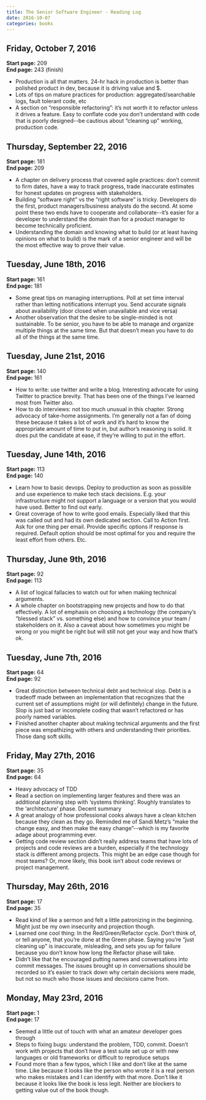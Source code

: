 ```yaml
---
title: The Senior Software Engineer - Reading Log
date: 2016-10-07
categories: books
---
```


## Friday, October 7, 2016

**Start page:** 209<br />**End page:** 243 (finish)

-   Production is all that matters. 24-hr hack in production is better than polished product in dev, because it is driving value and $.
-   Lots of tips on mature practices for production: aggregated/searchable logs, fault tolerant code, etc
-   A section on “responsible refactoring”: it’s not worth it to refactor unless it drives a feature. Easy to conflate code you don’t understand with code that is poorly designed--be cautious about “cleaning up” working, production code.

## Thursday, September 22, 2016

**Start page:** 181<br />**End page:** 209

-   A chapter on delivery process that covered agile practices: don’t commit to firm dates, have a way to track progress, trade inaccurate estimates for honest updates on progress with stakeholders.
-   Building “software right” vs the “right software” is tricky. Developers do the first, product managers/business analysts do the second. At some point these two ends have to cooperate and collaborate--it’s easier for a developer to understand the domain than for a product manager to become technically proficient.
-   Understanding the domain and knowing what to build (or at least having opinions on what to build) is the mark of a senior engineer and will be the most effective way to prove their value.

## Tuesday, June 18th, 2016

**Start page:** 161<br />**End page:** 181

-   Some great tips on managing interruptions. Poll at set time interval rather than letting notifications interrupt you. Send accurate signals about availability (door closed when unavailable and vice versa)
-   Another observation that the desire to be single-minded is not sustainable. To be senior, you have to be able to manage and organize multiple things at the same time. But that doesn’t mean you have to do all of the things at the same time.

## Tuesday, June 21st, 2016

**Start page:** 140<br />**End page:** 161

-   How to write: use twitter and write a blog. Interesting advocate for using Twitter to practice brevity. That has been one of the things I’ve learned most from Twitter also.
-   How to do interviews: not too much unusual in this chapter. Strong advocacy of take-home assignments. I’m generally not a fan of doing these because it takes a lot of work and it’s hard to know the appropriate amount of time to put in, but author’s reasoning is solid. It does put the candidate at ease, if they’re willing to put in the effort.

## Tuesday, June 14th, 2016

**Start page:** 113<br />**End page:** 140

-   Learn how to basic devops. Deploy to production as soon as possible and use experience to make tech stack decisions. E.g. your infrastructure might not support a language or a version that you would have used. Better to find out early.
-   Great coverage of how to write good emails. Especially liked that this was called out and had its own dedicated section. Call to Action first. Ask for one thing per email. Provide specific options if response is required. Default option should be most optimal for you and require the least effort from others. Etc.

## Thursday, June 9th, 2016

**Start page:** 92<br />**End page:** 113

-   A list of logical fallacies to watch out for when making technical arguments.
-   A whole chapter on bootstrapping new projects and how to do that effectively. A lot of emphasis on choosing a technology (the company’s “blessed stack” vs. something else) and how to convince your team / stakeholders on it. Also a caveat about how sometimes you might be wrong or you might be right but will still not get your way and how that’s ok.

## Tuesday, June 7th, 2016

**Start page:** 64<br />**End page:** 92

-   Great distinction between technical debt and technical slop. Debt is a tradeoff made between an implementation that recognizes that the current set of assumptions might (or will definitely) change in the future. Slop is just bad or incomplete coding that wasn’t refactored or has poorly named variables.
-   Finished another chapter about making technical arguments and the first piece was empathizing with others and understanding their priorities. Those dang soft skills.

## Friday, May 27th, 2016

**Start page:** 35<br />**End page:** 64

-   Heavy advocacy of TDD
-   Read a section on implementing larger features and there was an additional planning step with ‘systems thinking’. Roughly translates to the ‘architecture’ phase. Decent summary
-   A great analogy of how professional cooks always have a clean kitchen because they clean as they go. Reminded me of Sandi Metz’s “make the change easy, and then make the easy change”--which is my favorite adage about programming ever.
-   Getting code review section didn’t really address teams that have lots of projects and code reviews are a burden, especially if the technology stack is different among projects. This might be an edge case though for most teams? Or, more likely, this book isn’t about code reviews or project management.

## Thursday, May 26th, 2016

**Start page:** 17<br />**End page:** 35

-   Read kind of like a sermon and felt a little patronizing in the beginning. Might just be my own insecurity and projection though.
-   Learned one cool thing: In the Red/Green/Refactor cycle. Don’t think of, or tell anyone, that you’re done at the Green phase. Saying you’re “just cleaning up” is inaccurate, misleading, and sets you up for failure because you don’t know how long the Refactor phase will take.
-   Didn’t like that he encouraged putting names and conversations into commit messages. The issues brought up in conversations should be recorded so it’s easier to track down why certain decisions were made, but not so much who those issues and decisions came from.

## Monday, May 23rd, 2016

**Start page:** 1<br />**End page:** 17

-   Seemed a little out of touch with what an amateur developer goes through
-   Steps to fixing bugs: understand the problem, TDD, commit. Doesn’t work with projects that don’t have a test suite set up or with new languages or old frameworks or difficult to reproduce setups
-   Found more than a few typos, which I like and don’t like at the same time. Like because it looks like the person who wrote it is a real person who makes mistakes and I can identify with that more. Don’t like it because it looks like the book is less legit. Neither are blockers to getting value out of the book though.
